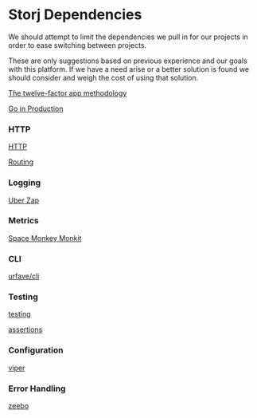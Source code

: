 # Storj Dependencies

We should attempt to limit the dependencies we pull in for our projects in order to ease switching between projects.

These are only suggestions based on previous experience and our goals with this platform. If we have a need arise or a better solution is found we should consider and weigh the cost of using that solution.

[The twelve-factor app methodology](https://12factor.net/)

[Go in Production](https://peter.bourgon.org/go-in-production/)
### HTTP

[HTTP](https://golang.org/pkg/net/http/)

[Routing](https://github.com/julienschmidt/httprouter)

### Logging
    
[Uber Zap](https://github.com/uber-go/zap)
### Metrics

[Space Monkey Monkit](https://github.com/spacemonkeygo/monkit/)

### CLI

[urfave/cli](https://github.com/urfave/cli)

### Testing

[testing](https://golang.org/pkg/testing/)

[assertions](https://github.com/stretchr/testify)

### Configuration

[viper](https://github.com/spf13/viper)

### Error Handling

[zeebo](https://github.com/zeebo/errs)



